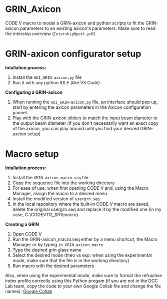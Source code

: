 # GRIN_Axicon
CODE V macro to model a GRIN-axicon and python scripts to fit the GRIN-axicon parameters to an existing axicon's parameters. Make sure to read the intership overview (```IntershipRport.pdf```)

# **GRIN-axicon configurator setup**
**Intallation process:**
1. Install the ```GUI_GRIN-axicon.py``` file
2. Run it with any python IDLE (like VS Code)

**Configuring a GRIN-axicon**
1. When running the ```GUI_GRIN-axicon.py``` file, an interface should pop up, start by entering the axicon parameters in the Axicon configuration pannel.
2. Play with the GRIN-axicon sliders to match the input beam diameter to the output beam diameter (if you don't necessarily want an exact copy of the axicon, you can play around until you find your desired GRIN-axcion setup)

# **Macro setup**
**Intallation process:**
1. Install the ```GRIN-axicon_macro.seq``` file
2. Copy the sequence file into the working directory
3. For ease of use, when first opening CODE V and, using the Macro Manager, assign the macro to a desired menu
4. Install the modified version of ```usergrn.seq```
5. In the local repository where the built-in CODE V macro are saved, delete the original usergrn.seq and replace it by the modified one (in my case, C:\CODEV112_SR1\macro).

**Creating a GRIN**
1. Open CODE V
2. Run the GRIN-axicon_macro.seq either by a menu shortcut, the Macro Manager or by typing ```in GRIN-axicon_macro```
3. Type the desired grin glass name
2. Select the desired mode (theo vs exp:  when using the experimental mode, make sure that the file is in the working directory)
4. Run macro with the desired parameters

Also, when using the experimental mode, make sure to format the refractive index profile correctly using this Python progam (if you are not in the DCC Lab team, copy the code to your own Google Collab file and change the file names):
[Google Collab]([https://github.com](https://colab.research.google.com/drive/1K1_1UN_SLIXMgnj2FgyKjVjrnuUiGcWT?usp=sharing)https://colab.research.google.com/drive/1K1_1UN_SLIXMgnj2FgyKjVjrnuUiGcWT?usp=sharing)


